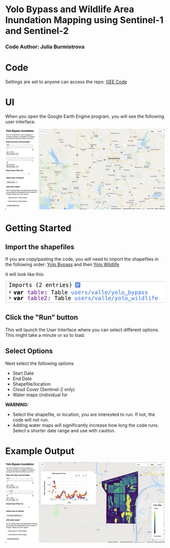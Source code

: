 # Yolo Bypass and Wildlife Area Inundation Mapping using Sentinel-1 and Sentinel-2
### Code Author: Julia Burmistrova

# Code
Settings are set to anyone can access the repo:
[GEE Code](https://code.earthengine.google.com/e4a0913fae06c1d0fcda2d60204676ca?accept_repo=users%2Fvalle%2FYolo_Inundation_Mapping)


# UI
When you open the Google Earth Engine program, you will see the following user interface. 

![Google Earth Engine UI for Inundation Mapping](screenshots/ui_start.png)


# Getting Started
## Import the shapefiles
If you are copy/pasting the code, you will need to import the shapefiles in the following order: [Yolo Bypass](https://code.earthengine.google.com/?asset=users/valle/yolo_bypass) and then [Yolo Wildlife](https://code.earthengine.google.com/?asset=users/valle/yolo_wildlife)

It will look like this:

![Shapefile Import Order](screenshots/shapefile_order.png)

## Click the "Run" button
This will launch the User Interface where you can select different options. This might take a minute or so to load.  

## Select Options
Next select the following options
- Start Date
- End Date
- Shapefile/location
- Cloud Cover (Sentinel-2 only)
- Water maps (individual for 

**WARNING:** 
- Select the shapefile, or location, you are interested to run. If not, the code will not run.
- Adding water maps will significantly increase how long the code runs. Select a shorter date range and use with caution. 

# Example Output 
![Example of Yolo Wildlife](screenshots/frequency_wildlife.png)
